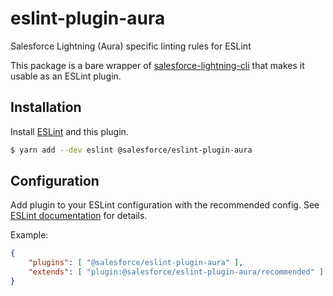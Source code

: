 eslint-plugin-aura
==================

Salesforce Lightning (Aura) specific linting rules for ESLint

This package is a bare wrapper of [salesforce-lightning-cli](https://www.npmjs.com/package/salesforce-lightning-cli) that makes it usable as an ESLint plugin.

Installation
------------

Install [ESLint](https://www.github.com/eslint/eslint) and this plugin.
```sh
$ yarn add --dev eslint @salesforce/eslint-plugin-aura
```

Configuration
-------------
Add plugin to your ESLint configuration with the recommended config. See
[ESLint documentation](http://eslint.org/docs/user-guide/configuring#configuring-plugins) for details.

Example:
```json
{
    "plugins": [ "@salesforce/eslint-plugin-aura" ],
    "extends": [ "plugin:@salesforce/eslint-plugin-aura/recommended" ]
}
```
